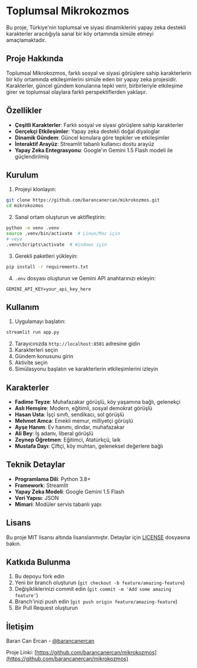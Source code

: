 # Toplumsal Mikrokozmos

Bu proje, Türkiye'nin toplumsal ve siyasi dinamiklerini yapay zeka destekli karakterler aracılığıyla sanal bir köy ortamında simüle etmeyi amaçlamaktadır.

## Proje Hakkında

Toplumsal Mikrokozmos, farklı sosyal ve siyasi görüşlere sahip karakterlerin bir köy ortamında etkileşimlerini simüle eden bir yapay zeka projesidir. Karakterler, güncel gündem konularına tepki verir, birbirleriyle etkileşime girer ve toplumsal olaylara farklı perspektiflerden yaklaşır.

## Özellikler

- **Çeşitli Karakterler**: Farklı sosyal ve siyasi görüşlere sahip karakterler
- **Gerçekçi Etkileşimler**: Yapay zeka destekli doğal diyaloglar
- **Dinamik Gündem**: Güncel konulara göre tepkiler ve etkileşimler
- **İnteraktif Arayüz**: Streamlit tabanlı kullanıcı dostu arayüz
- **Yapay Zeka Entegrasyonu**: Google'ın Gemini 1.5 Flash modeli ile güçlendirilmiş

## Kurulum

1. Projeyi klonlayın:
```bash
git clone https://github.com/barancanercan/mikrokozmos.git
cd mikrokozmos
```

2. Sanal ortam oluşturun ve aktifleştirin:
```bash
python -m venv .venv
source .venv/bin/activate  # Linux/Mac için
# veya
.venv\Scripts\activate  # Windows için
```

3. Gerekli paketleri yükleyin:
```bash
pip install -r requirements.txt
```

4. `.env` dosyası oluşturun ve Gemini API anahtarınızı ekleyin:
```
GEMINI_API_KEY=your_api_key_here
```

## Kullanım

1. Uygulamayı başlatın:
```bash
streamlit run app.py
```

2. Tarayıcınızda `http://localhost:8501` adresine gidin
3. Karakterleri seçin
4. Gündem konusunu girin
5. Aktivite seçin
6. Simülasyonu başlatın ve karakterlerin etkileşimlerini izleyin

## Karakterler

- **Fadime Teyze**: Muhafazakar görüşlü, köy yaşamına bağlı, gelenekçi
- **Aslı Hemşire**: Modern, eğitimli, sosyal demokrat görüşlü
- **Hasan Usta**: İşçi sınıfı, sendikacı, sol görüşlü
- **Mehmet Amca**: Emekli memur, milliyetçi görüşlü
- **Ayşe Hanım**: Ev hanımı, dindar, muhafazakar
- **Ali Bey**: İş adamı, liberal görüşlü
- **Zeynep Öğretmen**: Eğitimci, Atatürkçü, laik
- **Mustafa Dayı**: Çiftçi, köy muhtarı, geleneksel değerlere bağlı

## Teknik Detaylar

- **Programlama Dili**: Python 3.8+
- **Framework**: Streamlit
- **Yapay Zeka Modeli**: Google Gemini 1.5 Flash
- **Veri Yapısı**: JSON
- **Mimari**: Modüler servis tabanlı yapı

## Lisans

Bu proje MIT lisansı altında lisanslanmıştır. Detaylar için [LICENSE](LICENSE) dosyasına bakın.

## Katkıda Bulunma

1. Bu depoyu fork edin
2. Yeni bir branch oluşturun (`git checkout -b feature/amazing-feature`)
3. Değişikliklerinizi commit edin (`git commit -m 'Add some amazing feature'`)
4. Branch'inizi push edin (`git push origin feature/amazing-feature`)
5. Bir Pull Request oluşturun

## İletişim

Baran Can Ercan - [@barancanercan](https://twitter.com/barancanercan)

Proje Linki: [https://github.com/barancanercan/mikrokozmos](https://github.com/barancanercan/mikrokozmos)